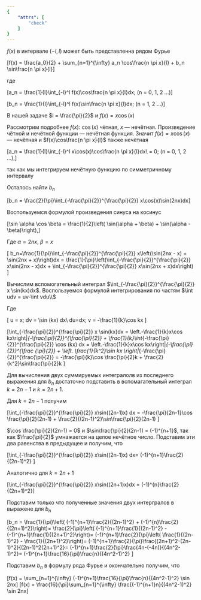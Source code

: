 ```yaml
---
{
    "attrs": [
        "check"
    ]
}
---
```


$f(x)$ в интервале $(-l, l)$ может быть представленна рядом Фурье

\[f(x) = \frac{a_0}{2} + \sum_{n=1}^{\infty} a_n \cos\frac{n \pi x}{l} + b_n \sin\frac{n \pi x}{l}\]

где

\[a_n = \frac{1}{l}\int_{-l}^l f(x)\cos\frac{n \pi x}{l}dx\; (n = 0, 1, 2 ...)\]

\[b_n = \frac{1}{l}\int_{-l}^l f(x)\sin\frac{n \pi x}{l}dx\; (n = 1, 2 ...)\]

В нашей задаче $l = \frac{\pi}{2}$ и $f(x) = x\cos(x)$

Рассмотрим подробнее $f(x)$: $\cos(x)$  чётная, $x$ — нечётная. 
Произведение чётной и нечётной функции — нечётная функция. 
Значит $f(x) = x\cos(x)$ — нечётная и $f(x)\cos\frac{n \pi x}{l}$ также нечётная

\[a_n = \frac{1}{l}\int_{-l}^l x\cos(x)\cos\frac{n \pi x}{l}dx\ = 0\; (n = 0, 1, 2 ...),\]

так как мы интегрируем нечётную функцию по симметричному интервалу

Осталось найти $b_n$

\[b_n = \frac{2}{\pi}\int_{-\frac{\pi}{2}}^{\frac{\pi}{2}} x\cos(x)\sin(2nx)dx\]

Воспользуемся формулой произведения синуса на косинус 

\[\sin \alpha \cos \beta = \frac{1}{2}\left( \sin(\alpha + \beta) + \sin(\alpha - \beta)\right),\]

Где $\alpha=2nx$, $\beta = x$

\[
		b_n=\frac{1}{\pi}\int_{-\frac{\pi}{2}}^{\frac{\pi}{2}} x\left(\sin(2nx - x) + \sin(2nx + x)\right)dx =
		\frac{1}{\pi}\left(\int_{-\frac{\pi}{2}}^{\frac{\pi}{2}} x\sin(2nx - x)dx + \int_{-\frac{\pi}{2}}^{\frac{\pi}{2}} x\sin(2nx + x)dx\right)
\]

Вычислим вспомогательный интеграл $\int_{-\frac{\pi}{2}}^{\frac{\pi}{2}} x \sin(kx)dx$.
Воспользуемся формулой интегрирования по частям $\int udv = uv-\int vdu\\$

Где

\[	u = x; dv = \sin (kx) dx\\
 	du=dx; v = -\frac{1}{k}\cos kx
\]

\[\int_{-\frac{\pi}{2}}^{\frac{\pi}{2}} x \sin(kx)dx = \left.-\frac{1}{k}x\cos kx\right|_{-\frac{\pi}{2}}^{\frac{\pi}{2}} + \frac{1}{k}\int_{-\frac{\pi}{2}}^{\frac{\pi}{2}} \cos (kx) dx =
\left.-\frac{1}{k}x\cos kx\right|_{-\frac{\pi}{2}}^{\frac
{\pi}{2}} + \left. \frac{1}{k^2}\sin kx \right|_{-\frac{\pi}{2}}^{\frac{\pi}{2}} =
-\frac{\pi}{k}\cos \frac{\pi}{2}k + \frac{2}{k^2}\sin\frac{\pi}{2}k
\]

Для вычисления двух суммируемых интегралолв из последнего выражения для $b_n$ достаточно подставить в вспомагательный интеграл $k=2n-1$ и $k=2n+1$.

Для $k=2n-1$ получим

\[\int_{-\frac{\pi}{2}}^{\frac{\pi}{2}} x\sin((2n-1)x) dx =
-\frac{\pi}{2n-1}\cos \frac{\pi}{2}(2n-1) + \frac{2}{(2n-1)^2}\sin\frac{\pi}{2}(2n-1) \]

$\cos \frac{\pi}{2}(2n-1) = 0$ и $\sin\frac{\pi}{2}(2n-1) = (-1)^{n+1}$, так как $\frac{\pi}{2}$ умнажается на целое нечётное число. Подставим эти два равенства в предыдущее и получим, что

\[\int_{-\frac{\pi}{2}}^{\frac{\pi}{2}} x\sin((2n-1)x) dx= 
(-1)^{n+1}\frac{2}{(2n-1)^2}
\]

Аналогично для $k=2n+1$

\[\int_{-\frac{\pi}{2}}^{\frac{\pi}{2}} x\sin((2n+1)x)dx = 
(-1)^{n}\frac{2}{(2n+1)^2}\]

Подставим только что полученные значения двух интергралов в выражене для $b_n$

\[b_n = \frac{1}{\pi}\left( (-1)^{n+1}\frac{2}{(2n-1)^2} + (-1)^{n}\frac{2}{(2n+1)^2}\right)=
\frac{2}{\pi}\left( (-1)^{n+1}\frac{1}{(2n-1)^2} - (-1)^{n+1}\frac{1}{(2n+1)^2}\right)=
(-1)^{n+1}\frac{2}{\pi}\left( \frac{1}{(2n-1)^2} - \frac{1}{(2n+1)^2}\right)=
(-1)^{n+1}\frac{2}{\pi}\frac{(2n+1)^2-(2n-1)^2}{(2n-1)^2(2n+1)^2}=
(-1)^{n+1}\frac{2}{\pi}\frac{4n-(-4n)}{(4n^2-1)^2}=
(-1)^{n+1}\frac{16}{\pi}\frac{n}{(4n^2-1)^2}
\]

Подставим $b_n$ в формулу ряда Фурье и окончательно получим, что

\[f(x) = \sum_{n=1}^{\infty} (-1)^{n+1}\frac{16}{\pi}\frac{n}{(4n^2-1)^2} \sin 2nx\]
\[f(x) = \frac{16}{\pi}\sum_{n=1}^{\infty} \frac{(-1)^{n+1}n}{(4n^2-1)^2} \sin 2nx\]